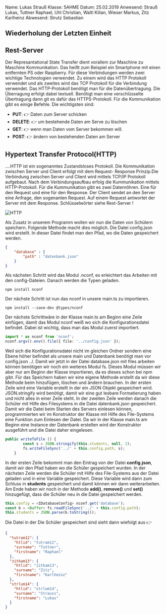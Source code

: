 Name: Lukas Strauß
Klasse: 5AHME
Datum: 25.02.2019
Anwesend: Strauß Lukas, Tuttner Raphael, Uhl Christian, Waltl Kilian, Wieser Markus, Zitz Karlheinz
Abwesend: Strutz Sebastian

## Wiederholung der Letzten Einheit

## Rest-Server

Der Represantational State Transfer dient vorallem zur Maschine zu Maschine Kommunikation. Das heißt zum
Beispiel ein Smartphone mit einen entfernten PS oder Raspberry. Für diese Verbindungen werden zwei wichtige
Technologien verwendet. Zu einem wird das HTTP Protokoll verwendet und als zweites wird das TCP Protokoll für
die Verbindung verwendet. Das HTTP-Protokoll benötigt man für die Datenübertragung. Die Überragung erfolgt dabei
textuell. Benötigt man eine verschlüsselte Übertragung dann git es dafür das HTTPS-Protokoll. Für die Kommunikation
gibt es einige Befehle. Die wichtigsten sind:   

 
* **PUT**:      :point_right: Daten zum Server schicken 
* **DELETE**:   :point_right: um bestehende Daten am Serve zu löschen
* **GET**:      :point_right: wenn man Daten vom Server bekommen will.  
* **POST**:     :point_right: ändern von bestehenden Daten am Server 


## Hypertext Transfer Protocol(HTTP)

....HTTP ist ein sogenanntes Zustandsloses Protokoll. Die Kommunikation zwischen Server und Client erfolgt mit dem Request-
Response Prinzip.Die Verbindung zwischen Server und Client wird mittels TCP/IP Protokoll aufgebaut. Nach dem Verbindungsaufbau
erfolg die Kummunikation mittels HTTP-Protokoll. Für die Kummunikation gibt es zwei Datenröhren. Eine für den Request und eine
für den Response. Der Client sendet an den Server eine Anfrage, den sogenanten Request. Auf einem Request antwortet der Server
mit dem Response. Schlüsselwörter siehe Rest-Server !

![HTTP]()










Als Zusatz in unserem Programm wollen wir nun die Daten von Schülern speichern. Folgende Methode macht dies möglich. 
Die Datei config.json wird erstellt. In dieser Datei findet man den Pfad, wo die Daten gespeichert werden. 

``` JSON  
{
    "database" : { 
        "path" : "datenbank.json" 
    }
}
```

Als nächsten Schritt wird das Modul .nconf, es erleichtert das Arbeiten mit den config-Dateien.
Danach werden die Typen geladen. 

```  
npm install nconf  
```  

Der nächste Schritt ist nun das nconf in unsere main.ts zu importieren. 

```  
npm install --save-dev @types/nconf  
```  



Der nächste Schrittwäre in der Klasse main.ts am Beginn eine Zeile einfügen, damit das Modul nconf weiß wo
sich die Konfigurationsdatei befindet. Dabei ist wichtig, dass man das Modul zuerst importiert.

``` typescript  
import * as nconf from 'nconf';
nconf.argv().env().file({ file: '../config.json' });  
```

Weil sich die  Konfigurationsdatei nicht im gleichen Ordner sondern eine Ebene höher befindet als unsere main und Datenbank
benötigt man vor config.json ../. Damit wir jetzt in der Datei database.json mit files arbeiten können benötigen wir noch 
ein weiteres Modul fs. Dieses Modul müssen wir aber nur am Beginn der Klasse importieren, da es dieses schon bei npm gibt.
Für das Speichern haben wir eine eigene Methode erstellt da wir diese Methode beim hinzufügen, löschen und ändern brauchen.
In der ersten Zeile wird eine Variable erstellt in der ein JSON Objekt gespeichert wird. JSON.stringify wird benötigt, damit 
wir eine gut lesbare Formatierung haben und nicht alles in einer Zeile steht. In der zweiten Zeile werden danach die Schüler
mit Hilfe des Filesystems in die Datei datenbank.json gespeichert. Damit wir die Datei beim Starten des Servers einlesen
können, programmierten wir im Konstruktor der Klasse mit Hilfe des File-Systems eine Funktion zum Einlesen der Datei. 
Da wir in der Klasse main.ts am Beginn eine Instance der Datenbank erstellen wird der Konstruktor ausgeführt und die
Datei daher eingelesen.

``` typescript  
public writeToFile () {
        const s = JSON.stringify(this.students, null, 2);
        fs.writeFileSync('../' + this.config.path, s);
    }  
```  

In der ersten Zeile bekommt man den Eintrag von der Datei **config.json**, damit wir den Pfad haben wo die Schüler
gespeichert wurden. In der nächsten Zeile werden die Schüler mit Hilfe des File-Systems aus der Datei geladen und in
eine Variable gespeichert. Diese Variable wird dann zum Schluss in **students** gespeichert und damit können wir 
dann weiterarbeiten. Am Ende haben wir noch in der Methode **add()**, **remove()** und **set()** hinzugefügt, dass 
die Schüler neu in die Datei gespeichert werden. 

``` typescript  
this.config = <IDatabaseConfig> nconf.get('database');  
const b = <Buffer> fs.readFileSync('../' + this.config.path);
this.students = JSON.parse(b.toString());  
```   

Die Datei in der Die Schüler gespeichert sind sieht dann wiefolgt aus :point_right:

``` json  
{
  "tutram12": {
    "htlid": "tutram12",
    "surname": "Tuttner",
    "firstname": "Raphael"
  },
  "zitkam13": {
    "htlid": "zitkam13",
    "surname": "Zitz",
    "firstname": "Karlheinz"
  },
  "strlum14": {
    "htlid": "strlum14",
    "surname": "Strauss",
    "firstname": "Lukas"
  }
}  
```


